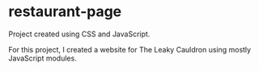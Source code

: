 # restaurant-page
Project created using CSS and JavaScript.

For this project, I created a website for The Leaky Cauldron using mostly JavaScript modules.
